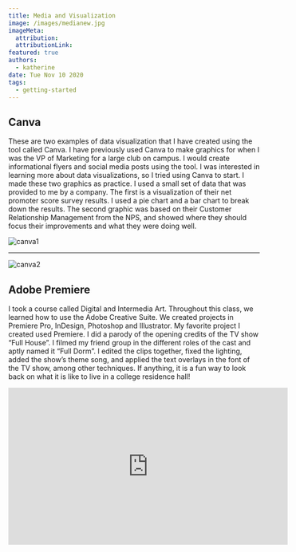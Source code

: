 ```yaml
---
title: Media and Visualization
image: /images/medianew.jpg
imageMeta:
  attribution:
  attributionLink:
featured: true
authors:
  - katherine
date: Tue Nov 10 2020
tags:
  - getting-started
---
```


## Canva

These are two examples of data visualization that I have created using the tool called Canva. I have previously used Canva to make graphics for when I was the VP of Marketing for a large club on campus. I would create informational flyers and social media posts using the tool. I was interested in learning more about data visualizations, so I tried using Canva to start. I made these two graphics as practice. I used a small set of data that was provided to me by a company. The first is a visualization of their net promoter score survey results. I used a pie chart and a bar chart to break down the results. The second graphic was based on their Customer Relationship Management from the NPS, and showed where they should focus their improvements and what they were doing well.

![canva1](/images/canva1.jpg)

---

![canva2](/images/canva2.jpg)

## Adobe Premiere

I took a course called Digital and Intermedia Art. Throughout this class, we learned how to use the Adobe Creative Suite. We created projects in Premiere Pro, InDesign, Photoshop and Illustrator. My favorite project I created used Premiere. I did a parody of the opening credits of the TV show “Full House”. I filmed my friend group in the different roles of the cast and aptly named it “Full Dorm”. I edited the clips together, fixed the lighting, added the show’s theme song, and applied the text overlays in the font of the TV show, among other techniques. If anything, it is a fun way to look back on what it is like to live in a college residence hall!

<iframe width="560" height="315" src="https://www.youtube.com/watch?v=PN7WYuRf1LA" frameborder="0" allowfullscreen></iframe>
